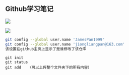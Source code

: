 ## Github学习笔记



![](/home/melodic/James_workspace/github_learning/figure/image-20231227165058475.png)

![](/home/melodic/James_workspace/github_learning/figure/image-20231227202143234.png)

```sh
git config --global user.name 'JamesPan1999'
git config --global user.name 'jiongliangpan@163.com'
该设置在github主页上显示了是谁修改了该仓库
```

```
git init
git status
git add   （可以上传整个文件夹下的所有内容）

```

